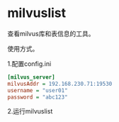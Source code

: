 # milvuslist
查看milvus库和表信息的工具。

使用方式。

1.配置config.ini

```ini
[milvus_server]
milvusAddr = 192.168.230.71:19530
username = "user01"
password = "abc123"
```

2.运行milvuslist
